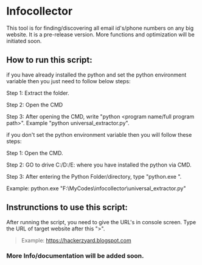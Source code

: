 # Infocollector
This tool is for finding/discovering all email id's/phone numbers on any big website. It is a pre-release version.  More functions and optimization will be initiated soon.

## How to run this script:
if you have already installed the python and set the python environment variable then you just need to follow below steps:

Step 1: Extract the folder.

Step 2: Open the CMD

Step 3: After opening the CMD, write "python <program name/full program path>". Example "python universal_extractor.py".

if you don't set the python environment variable then you will follow these steps:

Step 1: Open the CMD.

Step 2: GO to drive C:/D:/E: where you have installed the python via CMD.

Step 3: After entering the Python Folder/directory, type "python.exe <Full Path of Universal Program>". 
  
  Example: python.exe "F:\MyCodes\infocollector\universal_extractor.py"
  
 ## Instrunctions to use this script:
 
 After running the script, you need to give the URL's in console screen. Type the URL of target website after this ">".
> Example: https://hackerzyard.blogspot.com 

### More Info/documentation will be added soon.
